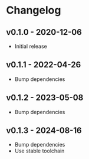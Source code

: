 # Changelog

## v0.1.0 - 2020-12-06

* Initial release

## v0.1.1 - 2022-04-26

* Bump dependencies

## v0.1.2 - 2023-05-08

* Bump dependencies

## v0.1.3 - 2024-08-16

* Bump dependencies
* Use stable toolchain
